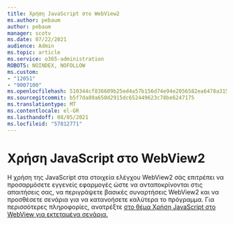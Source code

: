 ```yaml
---
title: Χρήση JavaScript στο WebView2
ms.author: pebaum
author: pebaum
manager: scotv
ms.date: 07/22/2021
audience: Admin
ms.topic: article
ms.service: o365-administration
ROBOTS: NOINDEX, NOFOLLOW
ms.custom:
- "12051"
- "9007100"
ms.openlocfilehash: 510344cf836609b25ed4a57b156d74e94e2056582ea6478a315d34697ddf5048
ms.sourcegitcommit: b5f7da89a650d2915dc652449623c78be6247175
ms.translationtype: MT
ms.contentlocale: el-GR
ms.lasthandoff: 08/05/2021
ms.locfileid: "57812771"
---
```

# <a name="use-javascript-in-webview2"></a>Χρήση JavaScript στο WebView2

Η χρήση της JavaScript στα στοιχεία ελέγχου WebView2 σάς επιτρέπει να προσαρμόσετε εγγενείς εφαρμογές ώστε να ανταποκρίνονται στις απαιτήσεις σας, να περιγράψετε βασικές συναρτήσεις WebView2 και να προσθέσετε σενάρια για να κατανοήσετε καλύτερα το πρόγραμμα. Για περισσότερες πληροφορίες, ανατρέξτε [στο θέμα Χρήση JavaScript στο WebView για εκτεταμένα σενάρια.](/microsoft-edge/webview2/how-to/javascript)
